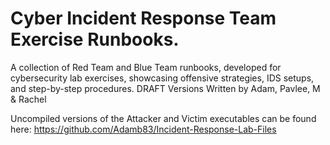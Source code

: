 # Cyber Incident Response Team Exercise Runbooks.
A collection of Red Team and Blue Team runbooks, developed for cybersecurity lab exercises, showcasing offensive strategies, IDS setups, and step-by-step procedures. DRAFT Versions 
Written by Adam, Pavlee, M & Rachel

Uncompiled versions of the Attacker and Victim executables can be found here: https://github.com/Adamb83/Incident-Response-Lab-Files
